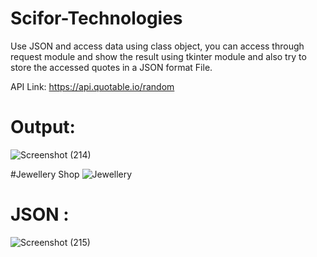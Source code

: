 # Scifor-Technologies
Use JSON and access data using class object, you can access through request module and show the result using tkinter module and also try to store the accessed quotes in a JSON format File.

API Link: https://api.quotable.io/random

# Output:
![Screenshot (214)](https://github.com/yerram-karthik/Scifor-Technologies/assets/136573431/ac923217-b146-48ff-ab2d-e31499f43fe1)

#Jewellery Shop
![Jewellery](https://github.com/yerram-karthik/Scifor-Technologies/assets/136573431/f9c96d94-ad0b-4e80-b232-eaf4d631b805)


# JSON :
![Screenshot (215)](https://github.com/yerram-karthik/Scifor-Technologies/assets/136573431/e41ee0c5-8654-40c8-80ab-c1aa5ae429a4)


